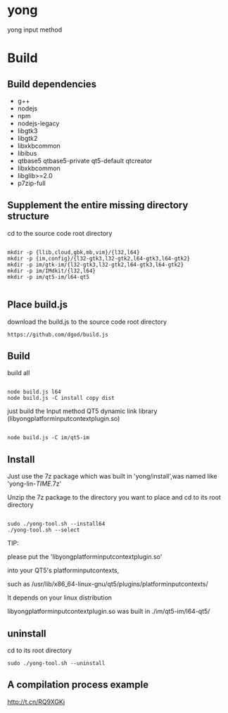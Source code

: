 # yong
yong input method
# Build

## Build dependencies

- g++
- nodejs 
- npm 
- nodejs-legacy 
- libgtk3 
- libgtk2 
- libxkbcommon
- libibus
- qtbase5 qtbase5-private qt5-default qtcreator
- libxkbcommon
- libglib>=2.0
- p7zip-full 

## Supplement the entire missing directory structure

cd to the source code root directory

```

mkdir -p {llib,cloud,gbk,mb,vim}/{l32,l64} 
mkdir -p {im,config}/{l32-gtk3,l32-gtk2,l64-gtk3,l64-gtk2} 
mkdir -p im/gtk-im/{l32-gtk3,l32-gtk2,l64-gtk3,l64-gtk2} 
mkdir -p im/IMdkit/{l32,l64} 
mkdir -p im/qt5-im/l64-qt5 


```

## Place build.js


download the build.js to the source code root directory

```
https://github.com/dgod/build.js

```
## Build 

build all

```

node build.js l64  
node build.js -C install copy dist

```
just build the Input method QT5 dynamic link library (libyongplatforminputcontextplugin.so)

```

node build.js -C im/qt5-im 

```

## Install

Just use the 7z package which was built in 'yong/install',was named like 'yong-lin-*TIME*.7z'


Unzip the 7z package to the directory you want to place and cd to its root directory

```

sudo ./yong-tool.sh --install64
./yong-tool.sh --select

```

TIP:

please put the 'libyongplatforminputcontextplugin.so' 

into your QT5's platforminputcontexts,

such as /usr/lib/x86_64-linux-gnu/qt5/plugins/platforminputcontexts/

It depends on your linux distribution

libyongplatforminputcontextplugin.so was built in ./im/qt5-im/l64-qt5/


## uninstall 

cd to its root directory

```
sudo ./yong-tool.sh --uninstall

```
## A compilation process example

http://t.cn/RQ9XGKj
